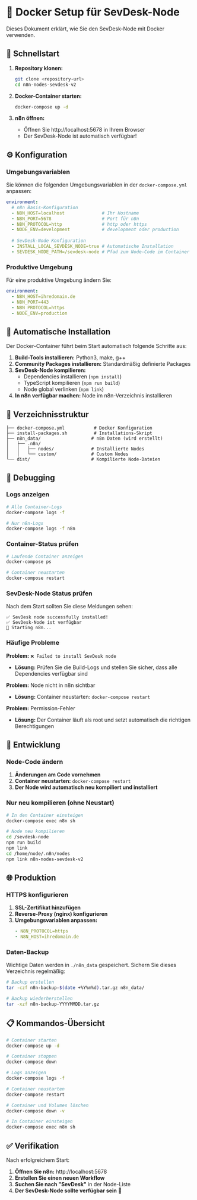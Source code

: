 # 🐳 Docker Setup für SevDesk-Node

Dieses Dokument erklärt, wie Sie den SevDesk-Node mit Docker verwenden.

## 🚀 Schnellstart

1. **Repository klonen:**
   ```bash
   git clone <repository-url>
   cd n8n-nodes-sevdesk-v2
   ```

2. **Docker-Container starten:**
   ```bash
   docker-compose up -d
   ```

3. **n8n öffnen:**
   - Öffnen Sie http://localhost:5678 in Ihrem Browser
   - Der SevDesk-Node ist automatisch verfügbar!

## ⚙️ Konfiguration

### Umgebungsvariablen

Sie können die folgenden Umgebungsvariablen in der `docker-compose.yml` anpassen:

```yaml
environment:
  # n8n Basis-Konfiguration
  - N8N_HOST=localhost              # Ihr Hostname
  - N8N_PORT=5678                   # Port für n8n
  - N8N_PROTOCOL=http               # http oder https
  - NODE_ENV=development            # development oder production
  
  # SevDesk-Node Konfiguration
  - INSTALL_LOCAL_SEVDESK_NODE=true # Automatische Installation
  - SEVDESK_NODE_PATH=/sevdesk-node # Pfad zum Node-Code im Container
```

### Produktive Umgebung

Für eine produktive Umgebung ändern Sie:

```yaml
environment:
  - N8N_HOST=ihredomain.de
  - N8N_PORT=443
  - N8N_PROTOCOL=https
  - NODE_ENV=production
```

## 🔧 Automatische Installation

Der Docker-Container führt beim Start automatisch folgende Schritte aus:

1. **Build-Tools installieren:** Python3, make, g++
2. **Community Packages installieren:** Standardmäßig definierte Packages
3. **SevDesk-Node kompilieren:**
   - Dependencies installieren (`npm install`)
   - TypeScript kompilieren (`npm run build`)
   - Node global verlinken (`npm link`)
4. **In n8n verfügbar machen:** Node im n8n-Verzeichnis installieren

## 📁 Verzeichnisstruktur

```
├── docker-compose.yml           # Docker Konfiguration
├── install-packages.sh          # Installations-Skript
├── n8n_data/                   # n8n Daten (wird erstellt)
│   ├── .n8n/
│   │   ├── nodes/              # Installierte Nodes
│   │   └── custom/             # Custom Nodes
└── dist/                       # Kompilierte Node-Dateien
```

## 🐛 Debugging

### Logs anzeigen

```bash
# Alle Container-Logs
docker-compose logs -f

# Nur n8n-Logs
docker-compose logs -f n8n
```

### Container-Status prüfen

```bash
# Laufende Container anzeigen
docker-compose ps

# Container neustarten
docker-compose restart
```

### SevDesk-Node Status prüfen

Nach dem Start sollten Sie diese Meldungen sehen:

```
✅ SevDesk node successfully installed!
✅ SevDesk-Node ist verfügbar
🎉 Starting n8n...
```

### Häufige Probleme

**Problem:** `❌ Failed to install SevDesk node`
- **Lösung:** Prüfen Sie die Build-Logs und stellen Sie sicher, dass alle Dependencies verfügbar sind

**Problem:** Node nicht in n8n sichtbar
- **Lösung:** Container neustarten: `docker-compose restart`

**Problem:** Permission-Fehler
- **Lösung:** Der Container läuft als root und setzt automatisch die richtigen Berechtigungen

## 🔄 Entwicklung

### Node-Code ändern

1. **Änderungen am Code vornehmen**
2. **Container neustarten:** `docker-compose restart`
3. **Der Node wird automatisch neu kompiliert und installiert**

### Nur neu kompilieren (ohne Neustart)

```bash
# In den Container einsteigen
docker-compose exec n8n sh

# Node neu kompilieren
cd /sevdesk-node
npm run build
npm link
cd /home/node/.n8n/nodes
npm link n8n-nodes-sevdesk-v2
```

## 🌐 Produktion

### HTTPS konfigurieren

1. **SSL-Zertifikat hinzufügen**
2. **Reverse-Proxy (nginx) konfigurieren**
3. **Umgebungsvariablen anpassen:**
   ```yaml
   - N8N_PROTOCOL=https
   - N8N_HOST=ihredomain.de
   ```

### Daten-Backup

Wichtige Daten werden in `./n8n_data` gespeichert. Sichern Sie dieses Verzeichnis regelmäßig:

```bash
# Backup erstellen
tar -czf n8n-backup-$(date +%Y%m%d).tar.gz n8n_data/

# Backup wiederherstellen
tar -xzf n8n-backup-YYYYMMDD.tar.gz
```

## 📋 Kommandos-Übersicht

```bash
# Container starten
docker-compose up -d

# Container stoppen
docker-compose down

# Logs anzeigen
docker-compose logs -f

# Container neustarten
docker-compose restart

# Container und Volumes löschen
docker-compose down -v

# In Container einsteigen
docker-compose exec n8n sh
```

## ✅ Verifikation

Nach erfolgreichem Start:

1. **Öffnen Sie n8n:** http://localhost:5678
2. **Erstellen Sie einen neuen Workflow**
3. **Suchen Sie nach "SevDesk"** in der Node-Liste
4. **Der SevDesk-Node sollte verfügbar sein** 🎉 